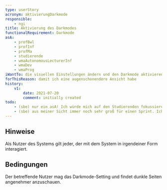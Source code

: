 ```yaml
---
type: userStory
acronym: aktivierungDarkmode
responsible:
    - ngi
title: Aktivierung des Darkmodes
functionalRequirement: Darkmode
asA: 
    - profBwl 
    - profInf
    - profMa
    - studierende
    - wmaAutonomousLecturerInf
    - wmaDev
    - wmaProg
iWantTo: die visuellen Einstellungen ändern und den Darkmode aktivieren
forThisReason: damit ich eine augenschonendere Ansicht habe
history:
    v1:
        date: 2021-07-20
        comment: initially created
todo:
    - (sbe) nur ein asA! Ich würde mich auf den Studierenden fokussieren und ggfs. andere Nutzer in den Hinweisen nennen. 
    - (sbe) aus meiner Sicht immer noch sehr groß für einen Sprint. Ich würde mit einem Detail starten, also z.B. "Hintergrund und Font umschalten"    
---
```


## Hinweise
Als Nutzer des Systems gilt jeder, der mit dem System in irgendeiner Form interagiert.

## Bedingungen
Der betreffende Nutzer mag das Darkmode-Setting und findet dunkle Seiten angenehmer anzuschauen.
